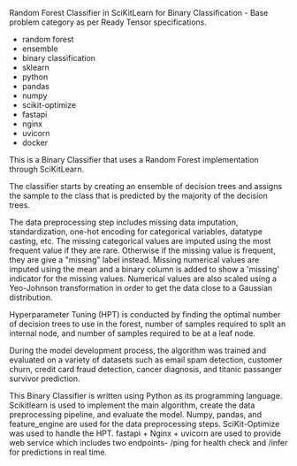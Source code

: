 Random Forest Classifier in SciKitLearn for Binary Classification - Base problem category as per Ready Tensor specifications.

- random forest
- ensemble
- binary classification
- sklearn
- python
- pandas
- numpy
- scikit-optimize
- fastapi
- nginx
- uvicorn
- docker

This is a Binary Classifier that uses a Random Forest implementation through SciKitLearn.

The classifier starts by creating an ensemble of decision trees and assigns the sample to the class that is predicted by the majority of the decision trees.

The data preprocessing step includes missing data imputation, standardization, one-hot encoding for categorical variables, datatype casting, etc. The missing categorical values are imputed using the most frequent value if they are rare. Otherwise if the missing value is frequent, they are give a "missing" label instead. Missing numerical values are imputed using the mean and a binary column is added to show a 'missing' indicator for the missing values. Numerical values are also scaled using a Yeo-Johnson transformation in order to get the data close to a Gaussian distribution.

Hyperparameter Tuning (HPT) is conducted by finding the optimal number of decision trees to use in the forest, number of samples required to split an internal node, and number of samples required to be at a leaf node.

During the model development process, the algorithm was trained and evaluated on a variety of datasets such as email spam detection, customer churn, credit card fraud detection, cancer diagnosis, and titanic passanger survivor prediction.

This Binary Classifier is written using Python as its programming language. Scikitlearn is used to implement the main algorithm, create the data preprocessing pipeline, and evaluate the model. Numpy, pandas, and feature_engine are used for the data preprocessing steps. SciKit-Optimize was used to handle the HPT. fastapi + Nginx + uvicorn are used to provide web service which includes two endpoints- /ping for health check and /infer for predictions in real time.
